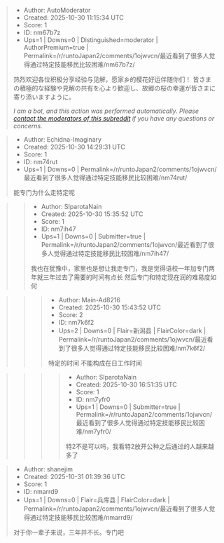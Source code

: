 > - Author: AutoModerator
> - Created: 2025-10-30 11:15:34 UTC
> - Score: 1
> - ID: nm67b7z
> - Ups=1 | Downs=0 | Distinguished=moderator | AuthorPremium=true | Permalink=/r/runtoJapan2/comments/1ojwvcn/最近看到了很多人觉得通过特定技能移民比较困难/nm67b7z/
>
> 热烈欢迎各位积极分享经验与见解，愿家乡的樱花好运伴随你们！
> 皆さまの積極的な経験や見解の共有を心より歓迎し、故郷の桜の幸運が皆さまに寄り添いますように。
> 
> *I am a bot, and this action was performed automatically. Please [contact the moderators of this subreddit](/message/compose/?to=/r/runtoJapan2) if you have any questions or concerns.*

> - Author: Echidna-Imaginary
> - Created: 2025-10-30 14:29:31 UTC
> - Score: 1
> - ID: nm74rut
> - Ups=1 | Downs=0 | Permalink=/r/runtoJapan2/comments/1ojwvcn/最近看到了很多人觉得通过特定技能移民比较困难/nm74rut/
>
> 能专门为什么走特定呢

>> - Author: SIparotaNain
>> - Created: 2025-10-30 15:35:52 UTC
>> - Score: 1
>> - ID: nm7ih47
>> - Ups=1 | Downs=0 | Submitter=true | Permalink=/r/runtoJapan2/comments/1ojwvcn/最近看到了很多人觉得通过特定技能移民比较困难/nm7ih47/
>>
>> 我也在犹豫中，家里也是想让我走专门，我是觉得语校一年加专门两年就三年过去了需要的时间有点长
>> 然后专门和特定现在润的难易度如何

>>> - Author: Main-Ad8216
>>> - Created: 2025-10-30 15:43:52 UTC
>>> - Score: 2
>>> - ID: nm7k6f2
>>> - Ups=2 | Downs=0 | Flair=新潟县 | FlairColor=dark | Permalink=/r/runtoJapan2/comments/1ojwvcn/最近看到了很多人觉得通过特定技能移民比较困难/nm7k6f2/
>>>
>>> 特定的时间 不能构成在日工作时间

>>>> - Author: SIparotaNain
>>>> - Created: 2025-10-30 16:51:35 UTC
>>>> - Score: 1
>>>> - ID: nm7yfr0
>>>> - Ups=1 | Downs=0 | Submitter=true | Permalink=/r/runtoJapan2/comments/1ojwvcn/最近看到了很多人觉得通过特定技能移民比较困难/nm7yfr0/
>>>>
>>>> 特2不是可以吗，我看特2放开公种之后通过的人越来越多了

> - Author: shanejim
> - Created: 2025-10-31 01:39:36 UTC
> - Score: 1
> - ID: nmarrd9
> - Ups=1 | Downs=0 | Flair=兵库县 | FlairColor=dark | Permalink=/r/runtoJapan2/comments/1ojwvcn/最近看到了很多人觉得通过特定技能移民比较困难/nmarrd9/
>
> 对于你一辈子来说，三年并不长。专门吧
